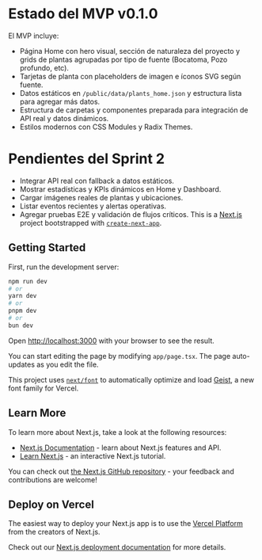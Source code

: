# Estado del MVP v0.1.0

El MVP incluye:

- Página Home con hero visual, sección de naturaleza del proyecto y grids de plantas agrupadas por tipo de fuente (Bocatoma, Pozo profundo, etc).
- Tarjetas de planta con placeholders de imagen e íconos SVG según fuente.
- Datos estáticos en `/public/data/plants_home.json` y estructura lista para agregar más datos.
- Estructura de carpetas y componentes preparada para integración de API real y datos dinámicos.
- Estilos modernos con CSS Modules y Radix Themes.

# Pendientes del Sprint 2

- Integrar API real con fallback a datos estáticos.
- Mostrar estadísticas y KPIs dinámicos en Home y Dashboard.
- Cargar imágenes reales de plantas y ubicaciones.
- Listar eventos recientes y alertas operativas.
- Agregar pruebas E2E y validación de flujos críticos.
This is a [Next.js](https://nextjs.org) project bootstrapped with [`create-next-app`](https://nextjs.org/docs/app/api-reference/cli/create-next-app).

## Getting Started

First, run the development server:

```bash
npm run dev
# or
yarn dev
# or
pnpm dev
# or
bun dev
```

Open [http://localhost:3000](http://localhost:3000) with your browser to see the result.

You can start editing the page by modifying `app/page.tsx`. The page auto-updates as you edit the file.

This project uses [`next/font`](https://nextjs.org/docs/app/building-your-application/optimizing/fonts) to automatically optimize and load [Geist](https://vercel.com/font), a new font family for Vercel.

## Learn More

To learn more about Next.js, take a look at the following resources:

- [Next.js Documentation](https://nextjs.org/docs) - learn about Next.js features and API.
- [Learn Next.js](https://nextjs.org/learn) - an interactive Next.js tutorial.

You can check out [the Next.js GitHub repository](https://github.com/vercel/next.js) - your feedback and contributions are welcome!

## Deploy on Vercel

The easiest way to deploy your Next.js app is to use the [Vercel Platform](https://vercel.com/new?utm_medium=default-template&filter=next.js&utm_source=create-next-app&utm_campaign=create-next-app-readme) from the creators of Next.js.

Check out our [Next.js deployment documentation](https://nextjs.org/docs/app/building-your-application/deploying) for more details.

